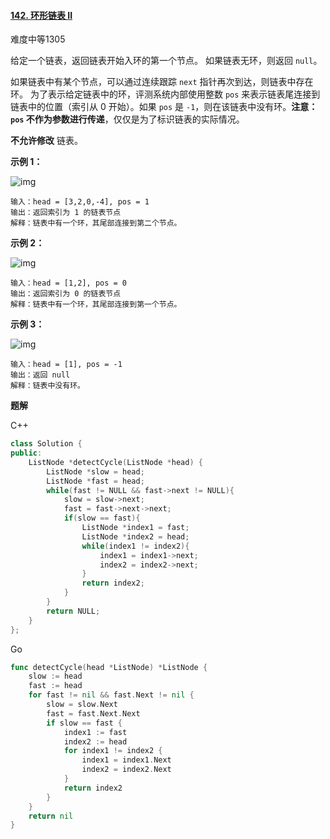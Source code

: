 #### [142. 环形链表 II](https://leetcode-cn.com/problems/linked-list-cycle-ii/)

难度中等1305

给定一个链表，返回链表开始入环的第一个节点。 如果链表无环，则返回 `null`。

如果链表中有某个节点，可以通过连续跟踪 `next` 指针再次到达，则链表中存在环。 为了表示给定链表中的环，评测系统内部使用整数 `pos` 来表示链表尾连接到链表中的位置（索引从 0 开始）。如果 `pos` 是 `-1`，则在该链表中没有环。**注意：`pos` 不作为参数进行传递**，仅仅是为了标识链表的实际情况。

**不允许修改** 链表。



 

**示例 1：**

![img](https://assets.leetcode-cn.com/aliyun-lc-upload/uploads/2018/12/07/circularlinkedlist.png)

```
输入：head = [3,2,0,-4], pos = 1
输出：返回索引为 1 的链表节点
解释：链表中有一个环，其尾部连接到第二个节点。
```

**示例 2：**

![img](https://assets.leetcode-cn.com/aliyun-lc-upload/uploads/2018/12/07/circularlinkedlist_test2.png)

```
输入：head = [1,2], pos = 0
输出：返回索引为 0 的链表节点
解释：链表中有一个环，其尾部连接到第一个节点。
```

**示例 3：**

![img](https://assets.leetcode-cn.com/aliyun-lc-upload/uploads/2018/12/07/circularlinkedlist_test3.png)

```
输入：head = [1], pos = -1
输出：返回 null
解释：链表中没有环。
```



**题解**

C++

```c++
class Solution {
public:
    ListNode *detectCycle(ListNode *head) {
        ListNode *slow = head;
        ListNode *fast = head;
        while(fast != NULL && fast->next != NULL){
            slow = slow->next;
            fast = fast->next->next;
            if(slow == fast){
                ListNode *index1 = fast;
                ListNode *index2 = head;
                while(index1 != index2){
                    index1 = index1->next;
                    index2 = index2->next;
                }
                return index2;
            }
        }
        return NULL;
    }
};
```

Go

```go
func detectCycle(head *ListNode) *ListNode {
    slow := head
    fast := head
    for fast != nil && fast.Next != nil {
        slow = slow.Next
        fast = fast.Next.Next
        if slow == fast {
            index1 := fast
            index2 := head
            for index1 != index2 {
                index1 = index1.Next
                index2 = index2.Next
            }
            return index2
        }
    }
    return nil
}
```

